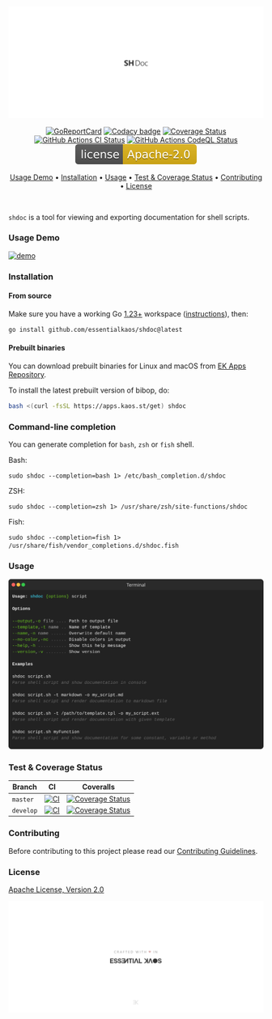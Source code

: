 <p align="center"><a href="#readme"><img src=".github/images/card.svg"/></a></p>

<p align="center">
  <a href="https://kaos.sh/r/shdoc"><img src="https://kaos.sh/r/shdoc.svg" alt="GoReportCard" /></a>
  <a href="https://kaos.sh/y/shdoc"><img src="https://kaos.sh/y/d8aa5c8aa68f43f6aa91872929a1695f.svg" alt="Codacy badge" /></a>
  <a href="https://kaos.sh/c/shdoc"><img src="https://kaos.sh/c/shdoc.svg" alt="Coverage Status" /></a>
  <br/>
  <a href="https://kaos.sh/w/shdoc/ci"><img src="https://kaos.sh/w/shdoc/ci.svg" alt="GitHub Actions CI Status" /></a>
  <a href="https://kaos.sh/w/shdoc/codeql"><img src="https://kaos.sh/w/shdoc/codeql.svg" alt="GitHub Actions CodeQL Status" /></a>
  <a href="#license"><img src=".github/images/license.svg"/></a>
</p>

<p align="center"><a href="#usage-demo">Usage Demo</a> • <a href="#installation">Installation</a> • <a href="#usage">Usage</a> • <a href="#test--coverage-status">Test & Coverage Status</a> • <a href="#contributing">Contributing</a> • <a href="#license">License</a></p>

<br/>

`shdoc` is a tool for viewing and exporting documentation for shell scripts.

### Usage Demo

[![demo](https://github.com/user-attachments/assets/693ae7df-63ee-42ff-af46-e95fc652fd25)](#usage-demo)

### Installation

#### From source

Make sure you have a working Go [1.23+](https://github.com/essentialkaos/.github/blob/master/GO-VERSION-SUPPORT.md) workspace ([instructions](https://go.dev/doc/install)), then:

```bash
go install github.com/essentialkaos/shdoc@latest
```

#### Prebuilt binaries

You can download prebuilt binaries for Linux and macOS from [EK Apps Repository](https://apps.kaos.st/shdoc/latest).

To install the latest prebuilt version of bibop, do:

```bash
bash <(curl -fsSL https://apps.kaos.st/get) shdoc
```

### Command-line completion

You can generate completion for `bash`, `zsh` or `fish` shell.

Bash:
```
sudo shdoc --completion=bash 1> /etc/bash_completion.d/shdoc
```


ZSH:
```
sudo shdoc --completion=zsh 1> /usr/share/zsh/site-functions/shdoc
```


Fish:
```
sudo shdoc --completion=fish 1> /usr/share/fish/vendor_completions.d/shdoc.fish
```

### Usage

<img src=".github/images/usage.svg" />

### Test & Coverage Status

| Branch | CI       | Coveralls |
|--------|----------|-----------|
| `master` | [![CI](https://kaos.sh/w/shdoc/ci.svg?branch=master)](https://kaos.sh/w/shdoc/ci?query=branch:master) | [![Coverage Status](https://kaos.sh/c/shdoc.svg?branch=master)](https://kaos.sh/c/shdoc?branch=master) |
| `develop` | [![CI](https://kaos.sh/w/shdoc/ci.svg?branch=develop)](https://kaos.sh/w/shdoc/ci?query=branch:develop) | [![Coverage Status](https://kaos.sh/c/shdoc.svg?branch=develop)](https://kaos.sh/c/shdoc?branch=develop) |

### Contributing

Before contributing to this project please read our [Contributing Guidelines](https://github.com/essentialkaos/.github/blob/master/CONTRIBUTING.md).

### License

[Apache License, Version 2.0](https://www.apache.org/licenses/LICENSE-2.0)

<p align="center"><a href="https://kaos.dev"><img src="https://raw.githubusercontent.com/essentialkaos/.github/refs/heads/master/images/ekgh.svg"/></a></p>
